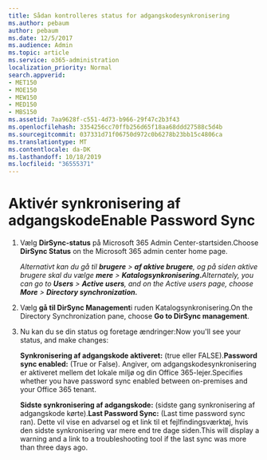 ```yaml
---
title: Sådan kontrolleres status for adgangskodesynkronisering
ms.author: pebaum
author: pebaum
ms.date: 12/5/2017
ms.audience: Admin
ms.topic: article
ms.service: o365-administration
localization_priority: Normal
search.appverid:
- MET150
- MOE150
- MEW150
- MED150
- MBS150
ms.assetid: 7aa9628f-c551-4d73-b966-29f47c2b3f43
ms.openlocfilehash: 3354256cc70ffb256d65f18aa68ddd27588c5d4b
ms.sourcegitcommit: 037331d71f06750d972c0b6278b23bb15c4806ca
ms.translationtype: MT
ms.contentlocale: da-DK
ms.lasthandoff: 10/18/2019
ms.locfileid: "36555371"
---
```

# <a name="enable-password-sync"></a><span data-ttu-id="d3002-102">Aktivér synkronisering af adgangskode</span><span class="sxs-lookup"><span data-stu-id="d3002-102">Enable Password Sync</span></span>

1.  <span data-ttu-id="d3002-103">Vælg **DirSync-status** på Microsoft 365 Admin Center-startsiden.</span><span class="sxs-lookup"><span data-stu-id="d3002-103">Choose **DirSync Status** on the Microsoft 365 admin center home page.</span></span> 
    
     <span data-ttu-id="d3002-104">*Alternativt kan du gå til **brugere** \> **af aktive brugere**, og på siden aktive brugere skal du vælge **mere** \> **Katalogsynkronisering.***</span><span class="sxs-lookup"><span data-stu-id="d3002-104">*Alternately, you can go to **Users** \> **Active users**, and on the Active users page, choose **More** \> **Directory synchronization.***</span></span> 
    
2. <span data-ttu-id="d3002-105">Vælg **gå til DirSync Management**i ruden Katalogsynkronisering.</span><span class="sxs-lookup"><span data-stu-id="d3002-105">On the Directory Synchronization pane, choose **Go to DirSync management**.</span></span> 
    
3. <span data-ttu-id="d3002-106">Nu kan du se din status og foretage ændringer:</span><span class="sxs-lookup"><span data-stu-id="d3002-106">Now you'll see your status, and make changes:</span></span>
    
    <span data-ttu-id="d3002-107">**Synkronisering af adgangskode aktiveret:** (true eller FALSE).</span><span class="sxs-lookup"><span data-stu-id="d3002-107">**Password sync enabled:** (True or False).</span></span> <span data-ttu-id="d3002-108">Angiver, om adgangskodesynkronisering er aktiveret mellem det lokale miljø og din Office 365-lejer.</span><span class="sxs-lookup"><span data-stu-id="d3002-108">Specifies whether you have password sync enabled between on-premises and your Office 365 tenant.</span></span> 
    
    <span data-ttu-id="d3002-109">**Sidste synkronisering af adgangskode:** (sidste gang synkronisering af adgangskode kørte).</span><span class="sxs-lookup"><span data-stu-id="d3002-109">**Last Password Sync:** (Last time password sync ran).</span></span> <span data-ttu-id="d3002-110">Dette vil vise en advarsel og et link til et fejlfindingsværktøj, hvis den sidste synkronisering var mere end tre dage siden.</span><span class="sxs-lookup"><span data-stu-id="d3002-110">This will display a warning and a link to a troubleshooting tool if the last sync was more than three days ago.</span></span> 
    

